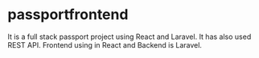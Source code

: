 # passportfrontend
 It is a full stack passport project using React and Laravel. It has also used REST API. Frontend using in React and Backend is Laravel.
